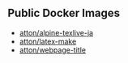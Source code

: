 ## Public Docker Images
* [atton/alpine-texlive-ja](https://github.com/atton/docker-alpine-texlive-ja)
* [atton/latex-make](https://github.com/atton/dockerfile-latex-make)
* [atton/webpage-title](https://github.com/atton/dockerfile-webpage-title)
